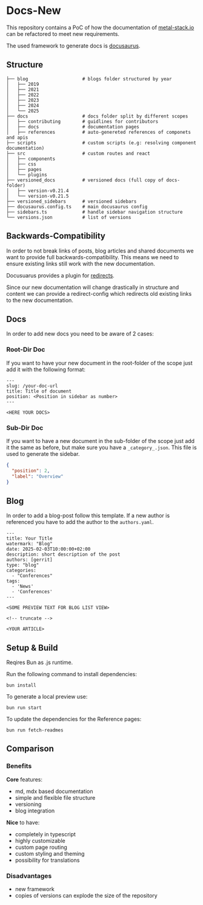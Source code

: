 # Docs-New

This repository contains a PoC of how the documentation of [metal-stack.io](https://metal-stack.io) can be refactored to meet new requirements.

The used framework to generate docs is [docusaurus](https://docusaurus.io).

## Structure

```
├── blog                    # blogs folder structured by year
│   ├── 2019
│   ├── 2021
│   ├── 2022
│   ├── 2023
│   ├── 2024
│   └── 2025
├── docs                    # docs folder split by different scopes
│   ├── contributing        # guidlines for contributors
│   ├── docs                # documentation pages
│   ├── references          # auto-genereted references of componets and apis
├── scripts                 # custom scripts (e.g: resolving component documentation)
├── src                     # custom routes and react
│   ├── components
│   ├── css
│   ├── pages
│   └── plugins
├── versioned_docs          # versioned docs (full copy of docs-folder)
│   ├── version-v0.21.4
│   └── version-v0.21.5
├── versioned_sidebars      # versioned sidebars
├── docusaurus.config.ts    # main docusaurus config
├── sidebars.ts             # handle sidebar navigation structure
└── versions.json           # list of versions
```

## Backwards-Compatibility

In order to not break links of posts, blog articles and shared documents we want to provide full backwards-compatibility.
This means we need to ensure existing links still work with the new documentation.

Docusuarus provides a plugin for [redirects](https://docusaurus.io/docs/api/plugins/@docusaurus/plugin-client-redirects).

Since our new documentation will change drastically in structure and content we can provide a redirect-config which redirects old existing links to the new documentation.

## Docs

In order to add new docs you need to be aware of 2 cases:

### Root-Dir Doc

If you want to have your new document in the root-folder of the scope just add it with the following format:

```
---
slug: /your-doc-url
title: Title of document
position: <Position in sidebar as number>
---

<HERE YOUR DOCS>
```

### Sub-Dir Doc

If you want to have a new document in the sub-folder of the scope just add it the same as before, but make sure you have a `_category_.json`.
This file is used to generate the sidebar.

```json
{
  "position": 2,
  "label": "Overview"
}
```

## Blog

In order to add a blog-post follow this template. If a new author is referenced you have to add the author to the `authors.yaml`.

```
---
title: Your Title
watermark: "Blog"
date: 2025-02-03T10:00:00+02:00
description: short description of the post
authors: [gerrit]
type: "blog"
categories:
  - "Conferences"
tags:
  - 'News'
  - 'Conferences'
---

<SOME PREVIEW TEXT FOR BLOG LIST VIEW>

<!-- truncate -->

<YOUR ARTICLE>
```
## Setup & Build
Reqires Bun as .js runtime.

Run the following command to install dependencies:
```
bun install
```

To generate a local preview use:
```
bun run start
```

To update the dependencies for the Reference pages:
```
bun run fetch-readmes
```

## Comparison

### Benefits

**Core** features:

- md, mdx based documentation
- simple and flexible file structure
- versioning
- blog integration

**Nice** to have:

- completely in typescript
- highly customizable
- custom page routing
- custom styling and theming
- possibility for translations

### Disadvantages

- new framework
- copies of versions can explode the size of the repository
